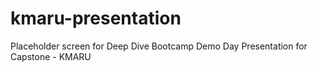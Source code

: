 # kmaru-presentation
Placeholder screen for Deep Dive Bootcamp Demo Day Presentation for Capstone - KMARU
